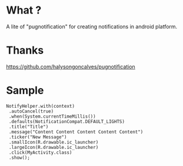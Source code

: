 # What ?
A lite of "pugnotification" for creating notifications in android platform.
# Thanks
https://github.com/halysongoncalves/pugnotification
# Sample
```
NotifyHelper.with(context)
 .autoCancel(true)
 .when(System.currentTimeMillis())
 .defaults(NotificationCompat.DEFAULT_LIGHTS)
 .title("Title")
 .message("Content Content Content Content Content")
 .ticker("New Message")
 .smallIcon(R.drawable.ic_launcher)
 .largeIcon(R.drawable.ic_launcher)
 .click(MyActivity.class)
 .show();
 ```
